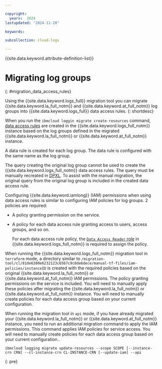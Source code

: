 ```yaml
---

copyright:
  years:  2024
lastupdated: "2024-11-28"

keywords:

subcollection: cloud-logs

---
```



{{site.data.keyword.attribute-definition-list}}

# Migrating log groups
{: #migration_data_access_rules}

Using the {{site.data.keyword.logs_full}} migration tool you can migrate {{site.data.keyword.la_full_notm}} and {{site.data.keyword.at_full_notm}} log groups into {{site.data.keyword.logs_full}} data access rules.
{: shortdesc}

When you run the `ibmcloud loggin migrate create-resources` command, [data access rules](/docs/cloud-logs?topic=cloud-logs-data-access-rules&interface=ui) are created in the {{site.data.keyword.logs_full_notm}} instance based on the log groups defined in the migrated {{site.data.keyword.la_full_notm}} or {{site.data.keyword.at_full_notm}} instance.

A data rule is created for each log group. The data rule is configured with the same name as the log group.

The query creating the original log group cannot be used to create the {{site.data.keyword.logs_full_notm}} data access rules. The query must be manually recreated in [DPXL](/docs/cloud-logs?topic=cloud-logs-dpxl_ref). To assist with the manual migration, the original query from the original log group is included in the created data access rule.

Configuring {{site.data.keyword.iamlong}} (IAM) permissions when using data access rules is similar to configuring IAM policies for log groups. 2 policies are required:
* A policy granting permission on the service.
* A policy for each data access rule granting access to users, access groups, and so on.

    For each data access rule policy, the [`Data Access Reader` role](/docs/cloud-logs?topic=cloud-logs-iam-actions&interface=ui#iam-actions-DataAccessRestrictionReader) in {{site.data.keyword.logs_full_notm}} is required to assign the policy.

When running the {{site.data.keyword.logs_full_notm}} migration tool in `terraform` mode, a directory similar to `/migration-tool/cl/81de6380e6232123c6567c9c8de6dece/manual-tf-files/iam-policies/instanceID` is created with the required policies based on the original {{site.data.keyword.la_full_notm}} or {{site.data.keyword.at_full_notm}} IAM permissions. The policy granting permissions on the service is included. You will need to manually apply these policies after migrating the {{site.data.keyword.la_full_notm}} or {{site.data.keyword.at_full_notm}} instance.  You will need to manually create policies for each data access group based on your current configuration.

When running the migration tool in `api` mode, if you have already migrated your {{site.data.keyword.la_full_notm}} or {{site.data.keyword.at_full_notm}} instance, you need to run an additional migration command to apply the IAM permissions. This command applies IAM policies for service access. You will need to manually create policies for each data access group based on your current configuration..

```text
ibmcloud logging migrate update-resources --scope SCOPE [--instance-crn CRN] --cl-instance-crn CL-INSTANCE-CRN [--update-iam] --api
```
{: pre}
